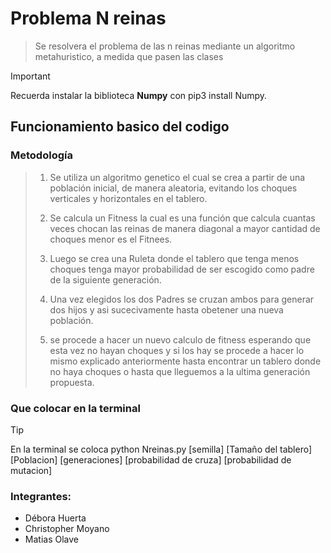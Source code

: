 # Problema N reinas

 >Se resolvera el problema de las n reinas mediante un algoritmo metahuristico, a medida que pasen las clases
>

 >[!important]
 >Recuerda instalar la biblioteca **Numpy** con pip3 install Numpy.
>

## Funcionamiento basico del codigo
### Metodología

> 1. Se utiliza un algoritmo genetico el cual se crea a partir de una población inicial, de manera aleatoria, evitando los choques verticales y horizontales en el tablero.
>
> 2. Se calcula un Fitness la cual es una función que calcula cuantas veces chocan las reinas de manera diagonal a mayor cantidad de choques
>menor es el Fitnees.
>
> 3. Luego se crea una Ruleta donde el tablero que tenga menos choques tenga mayor probabilidad de ser escogido como padre de la siguiente generación.
>
> 4. Una vez elegidos los dos Padres se cruzan ambos para generar dos hijos y asi sucecivamente hasta obetener una nueva población.
>
> 5. se procede a hacer un nuevo calculo de fitness esperando que esta vez no hayan choques y si los hay se procede a hacer lo mismo explicado anteriormente
>hasta encontrar un tablero donde no haya choques o hasta que lleguemos a la ultima generación propuesta.
>
### Que colocar en la terminal

>[!TIP]
>En la terminal se coloca python Nreinas.py [semilla] [Tamaño del tablero] [Poblacion] [generaciones] [probabilidad de cruza] [probabilidad de mutacion]
>
### Integrantes:
* Débora Huerta
* Christopher Moyano
* Matias Olave
